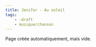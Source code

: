 ```yaml
---
title: Jenifer - Au soleil
tags:
    - -draft
    - musique/chanson
---
```


Page créée automatiquement, mais vide.
